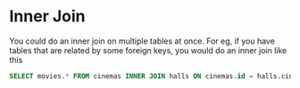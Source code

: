 # Inner Join

You could do an inner join on multiple tables at once. For eg, if you have tables that are related by some foreign keys, you would do an inner join like this

```sql
SELECT movies.* FROM cinemas INNER JOIN halls ON cinemas.id = halls.cinema_id INNER JOIN shows ON halls.id = shows.hall_id INNER JOIN movies ON movies.id = shows.movie_id WHERE cinemas.city = :city AND movies.name =:movieName
```
